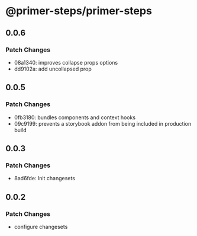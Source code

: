 # @primer-steps/primer-steps

## 0.0.6

### Patch Changes

- 08a1340: improves collapse props options
- dd9102a: add uncollapsed prop

## 0.0.5

### Patch Changes

- 0fb3180: bundles components and context hooks
- 09c9199: prevents a storybook addon from being included in production build

## 0.0.3

### Patch Changes

- 8ad6fde: Init changesets

## 0.0.2

### Patch Changes

- configure changesets
